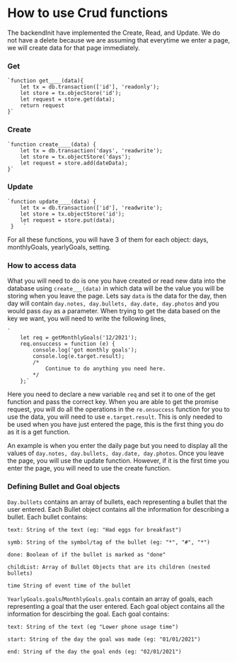 # How to use Crud functions
The backendInit have implemented the Create, Read, and Update. We do not have a delete because we are assuming that everytime we enter a page, we will create data for that page immediately.
### 	Get

    `function get____(data){
	    let tx = db.transaction(['id'], 'readonly');
	    let store = tx.objecStore('id');
	    let request = store.get(data);
	    return request
	}`

### Create

    `function create____(data) {  
	    let tx = db.transaction('days', 'readwrite');  
	    let store = tx.objectStore('days');  
	    let request = store.add(dateData);    
    }`

### Update

	`function update____(data) {
		let tx = db.transaction(['id'], 'readwrite');  
	    let store = tx.objectStore('id');  
	    let request = store.put(data);
	 }   `

For all these functions, you will have 3 of them for each object: days, monthlyGoals, yearlyGoals, setting.

### How to access data
What you will need to do is one you have created or read new data into the database using `create___(data)` in which data will be the value you will be storing when you leave the page. Lets say `data`  is the data for the day, then day will contain `day.notes, day.bullets, day.date, day.photos`
 and you would pass `day` as a parameter. 
 When trying to get the data based on the key we want, you will need to write the following lines,

    `
        let req = getMonthlyGoals('12/2021');
        req.onsuccess = function (e) {
            console.log('got monthly goals');
            console.log(e.target.result);
            /*
	            Continue to do anything you need here. 
            */
        };`

Here you need to declare a new variable `req` and set it to one of the get function and pass the correct key. When you are able to get the promise request, you will do all the operations in the `re.onsuccess` function for you to use the data, you will need to use `e.target.result`.
This is only needed to be used when you have just entered the page, this is the first thing you do as it is a get function.

An example is when you enter the daily page but you need to display all the values of `day.notes, day.bullets, day.date, day.photos`. Once you leave the page, you will use the update function. However, if it is the first time you enter the page, you will need to use the create function.

### Defining Bullet and Goal objects
`Day.bullets` contains an array of bullets, each representing a bullet that the user entered. Each Bullet object contains all the information for describing a bullet. Each bullet contains:
```
text: String of the text (eg: "Had eggs for breakfast")

symb: String of the symbol/tag of the bullet (eg: "*", "#", "*")

done: Boolean of if the bullet is marked as "done"

childList: Array of Bullet Objects that are its children (nested bullets)

time String of event time of the bullet
```

`YearlyGoals.goals`/`MonthlyGoals.goals` contain an array of goals, each representing a goal that the user entered. Each goal object contains all the information for descirbing the goal. Each goal contains:
```
text: String of the text (eg "Lower phone usage time")

start: String of the day the goal was made (eg: "01/01/2021")

end: String of the day the goal ends (eg: "02/01/2021")
```


